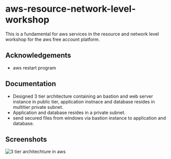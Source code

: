 # aws-resource-network-level-workshop

This is a fundamental for aws services in the resource and network level workshop for the aws free account platform.

## Acknowledgements

- aws restart program

## Documentation

- Designed 3 tier architecture containing an bastion and web server instance in public tier, application instnace and database resides in multitier private subnet.
- Application and database resides in a private subnet.
- send secured files from windows via bastion instance to application and database.

## Screenshots

![3 tier architechture in aws](https://github.com/agnila7/aws-resource-network-level-workshop/assets/136534012/f81b57a0-c1bc-4591-a7e0-912158423e7b)
